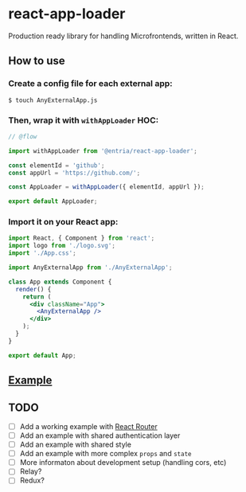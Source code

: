 # react-app-loader
Production ready library for handling Microfrontends, written in React.

## How to use

### Create a config file for each external app:
```
$ touch AnyExternalApp.js
```
### Then, wrap it with `withAppLoader` HOC:
```jsx
// @flow

import withAppLoader from '@entria/react-app-loader';

const elementId = 'github';
const appUrl = 'https://github.com/';

const AppLoader = withAppLoader({ elementId, appUrl });

export default AppLoader;

```
### Import it on your React app:
```jsx
import React, { Component } from 'react';
import logo from './logo.svg';
import './App.css';

import AnyExternalApp from './AnyExternalApp';

class App extends Component {
  render() {
    return (
      <div className="App">
        <AnyExternalApp />
      </div>
    );
  }
}

export default App;
```

## [Example](https://github.com/jgcmarins/react-app-loader/tree/master/example/my-awesome-app)

## TODO
- [ ] Add a working example with [React Router](https://github.com/ReactTraining/react-router)
- [ ] Add an example with shared authentication layer
- [ ] Add an example with shared style
- [ ] Add an example with more complex `props` and `state`
- [ ] More informaton about development setup (handling cors, etc)
- [ ] Relay?
- [ ] Redux?
